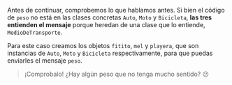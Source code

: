 Antes de continuar, comprobemos lo que hablamos antes. Si bien el código de `peso` no está en las clases concretas `Auto`, `Moto` y `Bicicleta`, **las tres entienden el mensaje** porque heredan de una clase que lo entiende, `MedioDeTransporte`.

Para este caso creamos los objetos `fitito`, `mel` y `playera`, que son instancias de `Auto`, `Moto` y `Bicicleta` respectivamente, para que puedas enviarles el mensaje `peso`.

> ¡Comprobalo! ¿Hay algún peso que no tenga mucho sentido? :confused: 